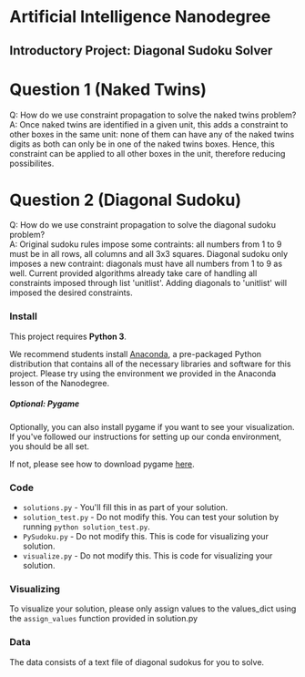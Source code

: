 # Artificial Intelligence Nanodegree
## Introductory Project: Diagonal Sudoku Solver

# Question 1 (Naked Twins)
Q: How do we use constraint propagation to solve the naked twins problem?  
A: Once naked twins are identified in a given unit, this adds a constraint to other boxes in the same unit: none of them can have any of the naked twins digits as both can only be in one of the naked twins boxes. Hence, this constraint can be applied to all other boxes in the unit, therefore reducing possibilites. 

# Question 2 (Diagonal Sudoku)
Q: How do we use constraint propagation to solve the diagonal sudoku problem?  
A: Original sudoku rules impose some contraints: all numbers from 1 to 9 must be in all rows, all columns and all 3x3 squares. Diagonal sudoku only imposes a new contraint: diagonals must have all numbers from 1 to 9 as well. Current provided algorithms already take care of handling all constraints imposed through list 'unitlist'. Adding diagonals to 'unitlist' will imposed the desired constraints.

### Install

This project requires **Python 3**.

We recommend students install [Anaconda](https://www.continuum.io/downloads), a pre-packaged Python distribution that contains all of the necessary libraries and software for this project. 
Please try using the environment we provided in the Anaconda lesson of the Nanodegree.

##### Optional: Pygame

Optionally, you can also install pygame if you want to see your visualization. If you've followed our instructions for setting up our conda environment, you should be all set.

If not, please see how to download pygame [here](http://www.pygame.org/download.shtml).

### Code

* `solutions.py` - You'll fill this in as part of your solution.
* `solution_test.py` - Do not modify this. You can test your solution by running `python solution_test.py`.
* `PySudoku.py` - Do not modify this. This is code for visualizing your solution.
* `visualize.py` - Do not modify this. This is code for visualizing your solution.

### Visualizing

To visualize your solution, please only assign values to the values_dict using the ```assign_values``` function provided in solution.py

### Data

The data consists of a text file of diagonal sudokus for you to solve.